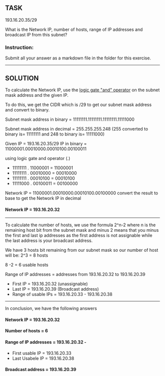 ## TASK
193.16.20.35/29

What is the Network IP, number of hosts, range of IP addresses and broadcast IP from this subnet?

### Instruction: 
Submit all your answer as a markdown file in the folder for this exercise.
<hr>

## SOLUTION

 To calculate the Network IP, use the [logic gate "and" operator](https://www.tutorialspoint.com/computer_logical_organization/logic_gates.htm) on the subnet mask address and the given IP. 
 
 To do this, we get the CIDR which is /29 to get our subnet mask address and convert to binary. 

Subnet mask address in binary = 11111111.11111111.11111111.11111000

Subnet mask address in decimal = 255.255.255.248 
(255 converted to binary is= 11111111 and 248 to binary is= 11111000)

Given IP = 193.16.20.35/29
IP in binary = 11000001.00010000.00010100.00100011

using logic gate and operator (.)

- 11111111 . 11000001 = 11000001 
- 11111111 . 00010000 = 00010000
- 11111111 . 00010100 = 00010100
- 11111000 . 00100011 = 00100000

Network IP = 11000001.00010000.00010100.00100000
convert the result to base to get the Network IP in decimal

#### Network IP = 193.16.20.32
---

To calculate the number of hosts, we use the formula 2^n-2 where n is the remaining host bit from the subnet mask and minus 2 means that you minus the first and last ip addresses as the first address is not assignable while the last address is your broadcast address.

We have 3 hosts bit remaining from our subnet mask so our number of host will be:
2^3 = 8 hosts

8 -2 = 6 usable hosts

Range of IP addresses = addresses from 193.16.20.32 to 193.16.20.39
- First IP = 193.16.20.32 (unassignable)
- Last IP = 193.16.20.39 (Broadcast address)
- Range of usable IPs = 193.16.20.33 - 193.16.20.38
---

In conclusion, we have the following answers
#### Network IP = 193.16.20.32
#### Number of hosts = 6
#### Range of IP addresses = 193.16.20.32 - 
- First usable IP = 193.16.20.33
- Last Usabele IP = 193.16.20.38
#### Broadcast address = 193.16.20.39
